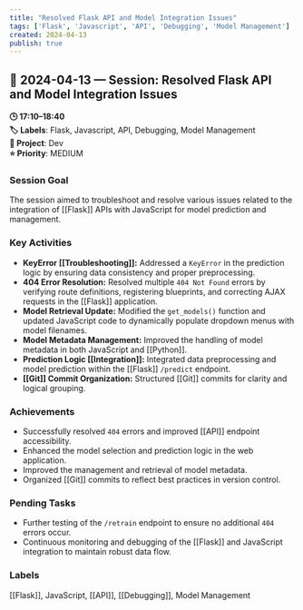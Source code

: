 ```yaml
---
title: "Resolved Flask API and Model Integration Issues"
tags: ['Flask', 'Javascript', 'API', 'Debugging', 'Model Management']
created: 2024-04-13
publish: true
---
```


## 📅 2024-04-13 — Session: Resolved Flask API and Model Integration Issues

**🕒 17:10–18:40**  
**🏷️ Labels**: Flask, Javascript, API, Debugging, Model Management  
**📂 Project**: Dev  
**⭐ Priority**: MEDIUM  


### Session Goal
The session aimed to troubleshoot and resolve various issues related to the integration of [[Flask]] APIs with JavaScript for model prediction and management.

### Key Activities
- **KeyError [[Troubleshooting]]:** Addressed a `KeyError` in the prediction logic by ensuring data consistency and proper preprocessing.
- **404 Error Resolution:** Resolved multiple `404 Not Found` errors by verifying route definitions, registering blueprints, and correcting AJAX requests in the [[Flask]] application.
- **Model Retrieval Update:** Modified the `get_models()` function and updated JavaScript code to dynamically populate dropdown menus with model filenames.
- **Model Metadata Management:** Improved the handling of model metadata in both JavaScript and [[Python]].
- **Prediction Logic [[Integration]]:** Integrated data preprocessing and model prediction within the [[Flask]] `/predict` endpoint.
- **[[Git]] Commit Organization:** Structured [[Git]] commits for clarity and logical grouping.

### Achievements
- Successfully resolved `404` errors and improved [[API]] endpoint accessibility.
- Enhanced the model selection and prediction logic in the web application.
- Improved the management and retrieval of model metadata.
- Organized [[Git]] commits to reflect best practices in version control.

### Pending Tasks
- Further testing of the `/retrain` endpoint to ensure no additional `404` errors occur.
- Continuous monitoring and debugging of the [[Flask]] and JavaScript integration to maintain robust data flow.

### Labels
[[Flask]], JavaScript, [[API]], [[Debugging]], Model Management
